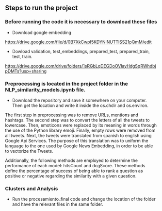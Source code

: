 ## Steps to run the project

### Before running the code it is necessary to download these files
- Download google embedding

https://drive.google.com/file/d/0B7XkCwpI5KDYNlNUTTlSS21pQmM/edit

- Dowload validation, test_embeddings, prepared_test, prepared_train, test, train. 

https://drive.google.com/drive/folders/1sRGbLqDEGDoOVlayHdgSqRWhdbjpDMTs?usp=sharing


### Preprocessing is located in the project folder in the NLP_similarity_models.ipynb file.

- Download the repository and save it somewhere on your computer. Then get the location and write it inside the os.chdir and os.environ.

The first step in preprocessing was to remove URLs, mentions and hashtags. The second step was to convert the letters of all the tweets to lowercase. Then, emoticons were replaced by its meaning in words through the use of the Python library emoji. Finally, empty rows were removed from all tweets. Next, the tweets were translated from spanish to english using Google Api Services. The purpose of this translation was to uniform the language to the one used by Google News Embedding, in order to be able to vectorize the Tweets.

Additionally, the following methods are employed to determine the performance of each model: hitsCount and dcgScore. These methods define the percentage of success of being able to rank a question as positive or negative regarding the similarity with a given question.

### Clusters and Analysis

- Run the procesamiento_final code and change the location of the folder and have the relevant files in the same folder.
